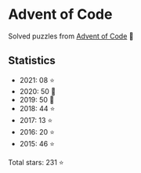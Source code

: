 # Advent of Code

Solved puzzles from [Advent of Code](https://adventofcode.com) :christmas_tree:

## Statistics

- 2021: 08 :star:
- 2020: 50 :star2:
- 2019: 50 :star2:
- 2018: 44 :star:
- 2017: 13 :star:
- 2016: 20 :star:
- 2015: 46 :star:

Total stars: 231 :star:
